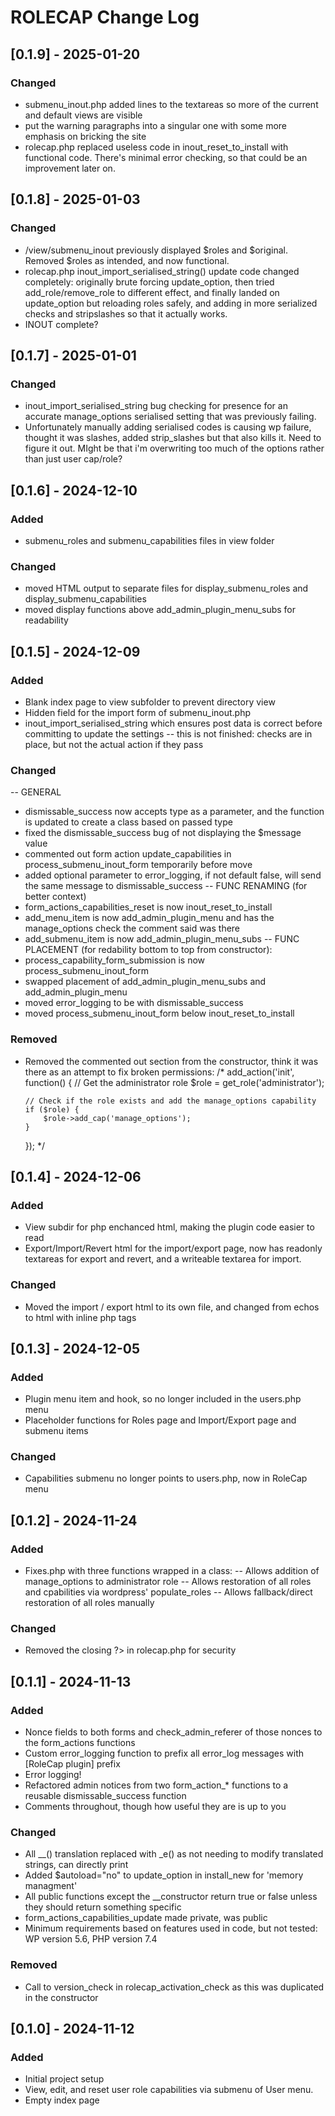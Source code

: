 # ROLECAP Change Log

## [0.1.9] - 2025-01-20
### Changed
- submenu_inout.php added lines to the textareas so more of the current and default views are visible
- put the warning paragraphs into a singular one with some more emphasis on bricking the site
- rolecap.php replaced useless code in inout_reset_to_install with functional code. There's minimal error checking, so that could be an improvement later on. 

## [0.1.8] - 2025-01-03
### Changed
- /view/submenu_inout previously displayed $roles and $original. Removed $roles as intended, and now functional.
- rolecap.php inout_import_serialised_string() update code changed completely: originally brute forcing update_option, then tried add_role/remove_role to different effect, and finally landed on update_option but reloading roles safely, and adding in more serialized checks and stripslashes so that it actually works.
- INOUT complete?

## [0.1.7] - 2025-01-01
### Changed
- inout_import_serialised_string bug checking for presence for an accurate manage_options serialised setting that was previously failing.
- Unfortunately manually adding serialised codes is causing wp failure, thought it was slashes, added strip_slashes but that also kills it. Need to figure it out. MIght be that i'm overwriting too much of the options rather than just user cap/role?


## [0.1.6] - 2024-12-10
### Added
- submenu_roles and submenu_capabilities files in view folder

### Changed
- moved HTML output to separate files for display_submenu_roles and display_submenu_capabilities
- moved display functions above add_admin_plugin_menu_subs for readability

## [0.1.5] - 2024-12-09
### Added 
- Blank index page to view subfolder to prevent directory view
- Hidden field for the import form of submenu_inout.php
- inout_import_serialised_string which ensures post data is correct before committing to update the settings
-- this is not finished: checks are in place, but not the actual action if they pass

### Changed
-- GENERAL
- dismissable_success now accepts type as a parameter, and the function is updated to create a class based on passed type
- fixed the dismissable_success bug of not displaying the $message value
- commented out form action update_capabilities in process_submenu_inout_form temporarily before move
- added optional parameter to error_logging, if not default false, will send the same message to dismissable_success 
-- FUNC RENAMING (for better context)
- form_actions_capabilities_reset is now inout_reset_to_install
- add_menu_item is now add_admin_plugin_menu and has the manage_options check the comment said was there
- add_submenu_item is now add_admin_plugin_menu_subs
-- FUNC PLACEMENT (for redability bottom to top from constructor):
- process_capability_form_submission is now process_submenu_inout_form
- swapped placement of add_admin_plugin_menu_subs and add_admin_plugin_menu
- moved error_logging to be with dismissable_success
- moved process_submenu_inout_form below inout_reset_to_install

### Removed
- Removed the commented out section from the constructor, think it was there as an attempt to fix broken permissions:
/*    add_action('init', function() {
      // Get the administrator role
      $role = get_role('administrator');
      
      // Check if the role exists and add the manage_options capability
      if ($role) {
          $role->add_cap('manage_options');
      }
    });
*/

## [0.1.4] - 2024-12-06
### Added
- View subdir for php enchanced html, making the plugin code easier to read 
- Export/Import/Revert html for the import/export page, now has readonly textareas for export and revert, and a writeable textarea for import. 

### Changed
- Moved the import / export html to its own file, and changed from echos to html with inline php tags

## [0.1.3] - 2024-12-05
### Added
- Plugin menu item and hook, so no longer included in the users.php menu
- Placeholder functions for Roles page and Import/Export page and submenu items

### Changed
- Capabilities submenu no longer points to users.php, now in RoleCap menu


## [0.1.2] - 2024-11-24
### Added
- Fixes.php with three functions wrapped in a class:
-- Allows addition of manage_options to administrator role
-- Allows restoration of all roles and cpabilities via wordpress' populate_roles
-- Allows fallback/direct restoration of all roles manually 

### Changed
- Removed the closing ?> in rolecap.php for security

## [0.1.1] - 2024-11-13
### Added
- Nonce fields to both forms and check_admin_referer of those nonces to the form_actions functions
- Custom error_logging function to prefix all error_log messages with [RoleCap plugin] prefix
- Error logging!
- Refactored admin notices from two form_action_* functions to a reusable dismissable_success function
- Comments throughout, though how useful they are is up to you

### Changed
- All __() translation replaced with _e() as not needing to modify translated strings, can directly print
- Added $autoload="no" to update_option in install_new for 'memory managment'
- All public functions except the __constructor return true or false unless they should return something specific
- form_actions_capabilities_update made private, was public
- Minimum requirements based on features used in code, but not tested: WP version 5.6, PHP version 7.4 

### Removed
- Call to version_check in rolecap_activation_check as this was duplicated in the constructor 


## [0.1.0] - 2024-11-12
### Added
- Initial project setup
- View, edit, and reset user role capabilities via submenu of User menu.
- Empty index page 